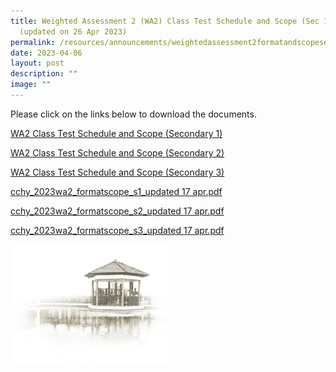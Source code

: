 ```yaml
---
title: Weighted Assessment 2 (WA2) Class Test Schedule and Scope (Sec 1 to 3)
  (updated on 26 Apr 2023)
permalink: /resources/announcements/weightedassessment2formatandscopesecondary1to3/
date: 2023-04-06
layout: post
description: ""
image: ""
---
```

Please click on the links below to download the documents.

[WA2 Class Test Schedule and Scope (Secondary 1)](/files/WA%20Format%20and%20Scope/wa2%20sec%201%20parents%20letter.pdf)

[WA2 Class Test Schedule and Scope (Secondary 2)](/files/WA%20Format%20and%20Scope/wa2%20sec%202%20parents%20letter.pdf)

[WA2 Class Test Schedule and Scope (Secondary 3)](/files/WA%20Format%20and%20Scope/wa2%20sec%203%20parents%20letter.pdf)

[cchy_2023wa2_formatscope_s1_updated 17 apr.pdf](/files/WA%20Format%20and%20Scope/cchy_2023wa2_formatscope_s1_updated%2017%20apr.pdf)

[cchy_2023wa2_formatscope_s2_updated 17 apr.pdf](/files/WA%20Format%20and%20Scope/cchy_2023wa2_formatscope_s2_updated%2017%20apr.pdf)

[cchy_2023wa2_formatscope_s3_updated 17 apr.pdf](/files/WA%20Format%20and%20Scope/cchy_2023wa2_formatscope_s3_updated%2017%20apr.pdf)

<img src="/images/pavilion.png" style="width:50%">